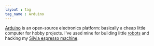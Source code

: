 ```yaml
---
layout : tag
tag_name : Arduino
--- 
```


[Arduino](https://www.arduino.cc/) is an open-source electronics platform: basically a cheap little computer for hobby projects. I've used mine for building little [robots](/tags/Robots) and hacking my [Silvia espresso machine](/tags/Silvia).